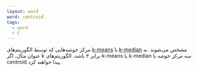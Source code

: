 ```yaml
---
layout: word
word: centroid
tags:
  - word
  - C
---
```

    
مرکز خوشه‌هایی که توسط الگوریتم‌های [k-means](/K/k-means) یا [k-median](/K/k-median/) مشخص می‌شوند. به عنوان مثال، اگر k برابر ۳ باشد، الگوریتم‌های ‌k-means یا k-median سه مرکز خوشه یا centroid پیدا خواهند کرد.
